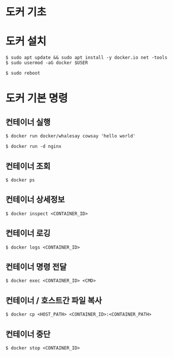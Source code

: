 # 도커 기초

# 도커 설치
```
$ sudo apt update && sudo apt install -y docker.io net -tools
$ sudo usermod -aG docker $USER

$ sudo reboot
```

# 도커 기본 명령

## 컨테이너 실행
```
$ docker run docker/whalesay cowsay 'hello world'
```

```
$ docker run -d nginx
```

## 컨테이너 조회
```
$ docker ps
```
## 컨테이너 상세정보

```
$ docker inspect <CONTAINER_ID>
```

## 컨테이너 로깅

```
$ docker logs <CONTAINER_ID>
```

## 컨테이너 명령 전달
```
$ docker exec <CONTAINER_ID> <CMD>
```

## 컨테이너 / 호스트간 파일 복사

```
$ docker cp <HOST_PATH> <CONTAINER_ID>:<CONTAINER_PATH>
```

## 컨테이너 중단
```
$ docker stop <CONTAINER_ID>
```
```


